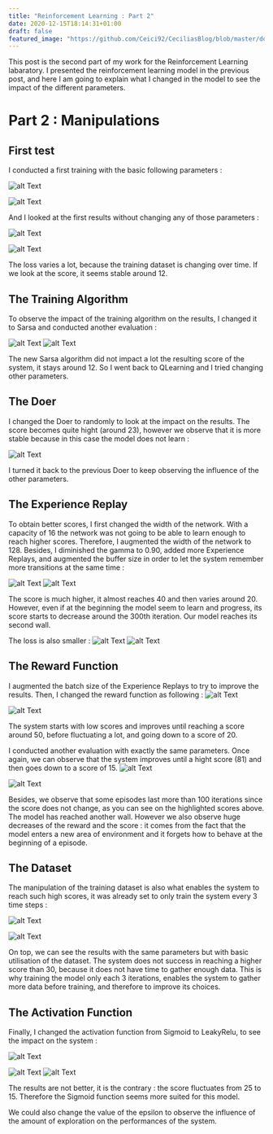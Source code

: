 ```yaml
---
title: "Reinforcement Learning : Part 2"
date: 2020-12-15T18:14:31+01:00
draft: false
featured_image: "https://github.com/Ceici92/CeciliasBlog/blob/master/docs/images/RL_1/Part2.png?raw=true"
---
```


This post is the second part of my work for the Reinforcement Learning labaratory.
I presented the reinforcement learning model in the previous post, and here I am going to explain what I changed in the model to see the impact of the different parameters.

# Part 2 : Manipulations

## First test 

I conducted a first training with the basic following parameters :

![alt Text](https://github.com/Ceici92/CeciliasBlog/blob/master/docs/images/RL_2/FirstStep.png?raw=true "First Test")

![alt Text](https://github.com/Ceici92/CeciliasBlog/blob/master/docs/images/RL_2/FirstStep2.png?raw=true "First Test 2")

And I looked at the first results without changing any of those parameters :

![alt Text](https://github.com/Ceici92/CeciliasBlog/blob/master/docs/images/RL_2/FirstStep3.png?raw=true "First Test 3")

![alt Text](https://github.com/Ceici92/CeciliasBlog/blob/master/docs/images/RL_2/FirstStep4.png?raw=true "First Test 4")


The loss varies a lot, because the training dataset is changing over time. If we look at the score, it seems stable around 12.


## The Training Algorithm

To observe the impact of the training algorithm on the results, I changed it to Sarsa and conducted another evaluation :

![alt Text](https://github.com/Ceici92/CeciliasBlog/blob/master/docs/images/RL_2/Sarsa.png?raw=true "Sarsa")
![alt Text](https://github.com/Ceici92/CeciliasBlog/blob/master/docs/images/RL_2/Sarsa2.png?raw=true "Sarsa 2")

The new Sarsa algorithm did not impact a lot the resulting score of the system, it stays around 12.
So I went back to QLearning and I tried changing other parameters.


## The Doer 

I changed the Doer to randomly to look at the impact on the results. 
The score becomes quite hight (around 23), however we observe that it is more stable because in this case the model does not learn :

![alt Text](https://github.com/Ceici92/CeciliasBlog/blob/master/docs/images/RL_2/Doer.png?raw=true "Doer")

I turned it back to the previous Doer to keep observing the influence of the other parameters.


## The Experience Replay

To obtain better scores, I first changed the width of the network. 
With a capacity of 16 the network was not going to be able to learn enough to reach higher scores. 
Therefore, I augmented the width of the network to 128. Besides, I diminished the gamma to 0.90, added more Experience Replays, and augmented the buffer size in order to let the system remember more transitions at the same time :

![alt Text](https://github.com/Ceici92/CeciliasBlog/blob/master/docs/images/RL_2/ER.png?raw=true "ERBis")
![alt Text](https://github.com/Ceici92/CeciliasBlog/blob/master/docs/images/RL_2/ER.png?raw=true "ER")

The score is much higher, it almost reaches 40 and then varies around 20. However, even if at the beginning the model seem to learn and progress, its score starts to decrease around the 300th iteration. Our model reaches its second wall.


The loss is also smaller :
![alt Text](https://github.com/Ceici92/CeciliasBlog/blob/master/docs/images/RL_2/ER2.png?raw=true "ER2")
![alt Text](https://github.com/Ceici92/CeciliasBlog/blob/master/docs/images/RL_2/ER3.png?raw=true "ER3")


## The Reward Function

I augmented the batch size of the Experience Replays to try to improve the results.
Then, I changed the reward function as following :
![alt Text](https://github.com/Ceici92/CeciliasBlog/blob/master/docs/images/RL_2/Reward1.png?raw=true "Reward")

![alt Text](https://github.com/Ceici92/CeciliasBlog/blob/master/docs/images/RL_2/Reward2.png?raw=true "Reward2")

The system starts with low scores and improves until reaching a score around 50, before fluctuating a lot, and going down to a score of 20.

I conducted another evaluation with exactly the same parameters. 
Once again, we can observe that the system improves until a hight score (81) and then goes down to a score of 15. 
![alt Text](https://github.com/Ceici92/CeciliasBlog/blob/master/docs/images/RL_2/Reward3.png?raw=true "Reward3")

![alt Text](https://github.com/Ceici92/CeciliasBlog/blob/master/docs/images/RL_2/Reward4.png?raw=true "Reward4")

Besides, we observe that some episodes last more than 100 iterations since the score does not change, as you can see on the highlighted scores above. 
The model has reached another wall. 
However we also observe huge decreases of the reward and the score : it comes from the fact that the model enters a new area of environment and it forgets how to behave at the beginning of a episode. 



## The Dataset

The manipulation of the training dataset is also what enables the system to reach such high scores, it was already set to only train the system every 3 time steps :

![alt Text](https://github.com/Ceici92/CeciliasBlog/blob/master/docs/images/RL_2/Dataset.png?raw=true "Dataset")

![alt Text](https://github.com/Ceici92/CeciliasBlog/blob/master/docs/images/RL_2/Dataset2.png?raw=true "Dataset")

On top, we can see the results with the same parameters but with basic utilisation of the dataset.
The system does not success in reaching a higher score than 30, because it does not have time to gather enough data. 
This is why training the model only each 3 iterations, enables the system to gather more data before training, and therefore to improve its choices.



## The Activation Function

Finally, I changed the activation function from Sigmoid to LeakyRelu, to see the impact on the system :

![alt Text](https://github.com/Ceici92/CeciliasBlog/blob/master/docs/images/RL_2/ActivationF2.png?raw=true "ActivationF")

![alt Text](https://github.com/Ceici92/CeciliasBlog/blob/master/docs/images/RL_2/ActivationF2.png?raw=true "ActivationF2")
![alt Text](https://github.com/Ceici92/CeciliasBlog/blob/master/docs/images/RL_2/ActivationF3.png?raw=true "ActivationF3")

The results are not better, it is the contrary : the score fluctuates from 25 to 15. 
Therefore the Sigmoid function seems more suited for this model.


We could also change the value of the epsilon to observe the influence of the amount of exploration on the performances of the system.

